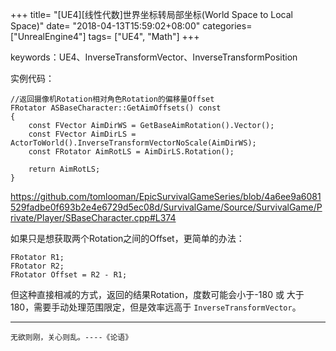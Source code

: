 +++
title= "[UE4][线性代数]世界坐标转局部坐标(World Space to Local Space)"
date= "2018-04-13T15:59:02+08:00"
categories= ["UnrealEngine4"]
tags= ["UE4", "Math"]
+++

keywords：UE4、InverseTransformVector、InverseTransformPosition

实例代码：

    //返回摄像机Rotation相对角色Rotation的偏移量Offset
    FRotator ASBaseCharacter::GetAimOffsets() const
    {
        const FVector AimDirWS = GetBaseAimRotation().Vector();
        const FVector AimDirLS = ActorToWorld().InverseTransformVectorNoScale(AimDirWS);
        const FRotator AimRotLS = AimDirLS.Rotation();

        return AimRotLS;
    }
    
    
https://github.com/tomlooman/EpicSurvivalGameSeries/blob/4a6ee9a6081529fadbe0f693b2e4e6729d5ec08d/SurvivalGame/Source/SurvivalGame/Private/Player/SBaseCharacter.cpp#L374

如果只是想获取两个Rotation之间的Offset，更简单的办法：

    FRotator R1;
    FRotator R2;
    FRotator Offset = R2 - R1;
    
但这种直接相减的方式，返回的结果Rotation，度数可能会小于-180 或 大于 180，需要手动处理范围限定，但是效率远高于 `InverseTransformVector`。

***
`无欲则刚，关心则乱。----《论语》`
    